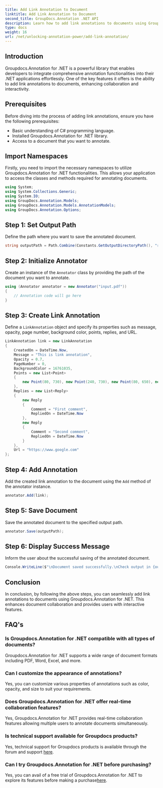 ```yaml
---
title: Add Link Annotation to Document
linktitle: Add Link Annotation to Document
second_title: GroupDocs.Annotation .NET API
description: Learn how to add link annotations to documents using Groupdocs.Annotation for .NET. Enhance collaboration and interactivity effortlessly.
type: docs
weight: 16
url: /net/unlocking-annotation-power/add-link-annotation/
---
```

## Introduction
Groupdocs.Annotation for .NET is a powerful library that enables developers to integrate comprehensive annotation functionalities into their .NET applications effortlessly. One of the key features it offers is the ability to add link annotations to documents, enhancing collaboration and interactivity.
## Prerequisites
Before diving into the process of adding link annotations, ensure you have the following prerequisites:
- Basic understanding of C# programming language.
- Installed Groupdocs.Annotation for .NET library.
- Access to a document that you want to annotate.

## Import Namespaces
Firstly, you need to import the necessary namespaces to utilize Groupdocs.Annotation for .NET functionalities. This allows your application to access the classes and methods required for annotating documents.
```csharp
using System;
using System.Collections.Generic;
using System.IO;
using GroupDocs.Annotation.Models;
using GroupDocs.Annotation.Models.AnnotationModels;
using GroupDocs.Annotation.Options;
```
## Step 1: Set Output Path
Define the path where you want to save the annotated document.
```csharp
string outputPath = Path.Combine(Constants.GetOutputDirectoryPath(), "result" + Path.GetExtension("input.pdf"));
```
## Step 2: Initialize Annotator
Create an instance of the `Annotator` class by providing the path of the document you want to annotate.
```csharp
using (Annotator annotator = new Annotator("input.pdf"))
{
    // Annotation code will go here
}
```
## Step 3: Create Link Annotation
Define a `LinkAnnotation` object and specify its properties such as message, opacity, page number, background color, points, replies, and URL.
```csharp
LinkAnnotation link = new LinkAnnotation
{
    CreatedOn = DateTime.Now,
    Message = "This is link annotation",
    Opacity = 0.7,
    PageNumber = 0,
    BackgroundColor = 16761035,
    Points = new List<Point>
    {
        new Point(80, 730), new Point(240, 730), new Point(80, 650), new Point(240, 650)
    },
    Replies = new List<Reply>
    {
        new Reply
        {
            Comment = "First comment",
            RepliedOn = DateTime.Now
        },
        new Reply
        {
            Comment = "Second comment",
            RepliedOn = DateTime.Now
        }
    },
    Url = "https://www.google.com"
};
```
## Step 4: Add Annotation
Add the created link annotation to the document using the `Add` method of the annotator instance.
```csharp
annotator.Add(link);
```
## Step 5: Save Document
Save the annotated document to the specified output path.
```csharp
annotator.Save(outputPath);
```
## Step 6: Display Success Message
Inform the user about the successful saving of the annotated document.
```csharp
Console.WriteLine($"\nDocument saved successfully.\nCheck output in {outputPath}.");
```

## Conclusion
In conclusion, by following the above steps, you can seamlessly add link annotations to documents using Groupdocs.Annotation for .NET. This enhances document collaboration and provides users with interactive features.
## FAQ's
### Is Groupdocs.Annotation for .NET compatible with all types of documents?
Groupdocs.Annotation for .NET supports a wide range of document formats including PDF, Word, Excel, and more.
### Can I customize the appearance of annotations?
Yes, you can customize various properties of annotations such as color, opacity, and size to suit your requirements.
### Does Groupdocs.Annotation for .NET offer real-time collaboration features?
Yes, Groupdocs.Annotation for .NET provides real-time collaboration features allowing multiple users to annotate documents simultaneously.
### Is technical support available for Groupdocs products?
Yes, technical support for Groupdocs products is available through the forum and support [here](https://forum.groupdocs.com/c/annotation/10).
### Can I try Groupdocs.Annotation for .NET before purchasing?
Yes, you can avail of a free trial of Groupdocs.Annotation for .NET to explore its features before making a purchase[here](https://purchase.groupdocs.com/temporary-license/).
